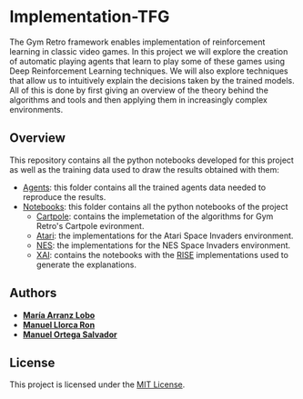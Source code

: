 # Implementation-TFG

The Gym Retro framework enables implementation of reinforcement learning in classic
video games. In this project we will explore the creation of automatic playing agents that
learn to play some of these games using Deep Reinforcement Learning techniques. We
will also explore techniques that allow us to intuitively explain the decisions taken by the
trained models. All of this is done by first giving an overview of the theory behind the
algorithms and tools and then applying them in increasingly complex environments.

## Overview

This repository contains all the python notebooks developed for this project as well as the training data used to draw the results obtained with them:
- [Agents](https://github.com/tfg-gym-retro/Implementation-TFG/tree/master/Agents): this folder contains all the trained agents data needed to reproduce the results.
- [Notebooks](https://github.com/tfg-gym-retro/Implementation-TFG/tree/master/Notebooks): this folder contains all the python notebooks of the project
  - [Cartpole](https://github.com/tfg-gym-retro/Implementation-TFG/tree/master/Notebooks/CartPole): contains the implemetation of the algorithms for Gym Retro's Cartpole evironment.
  - [Atari](https://github.com/tfg-gym-retro/Implementation-TFG/tree/master/Notebooks/Atari): the implementations for the Atari Space Invaders environment.
  - [NES](https://github.com/tfg-gym-retro/Implementation-TFG/tree/master/Notebooks/NES): the implementations for the NES Space Invaders environment.
  - [XAI](https://github.com/tfg-gym-retro/Implementation-TFG/tree/master/Notebooks/XAI): contains the notebooks with the [RISE](https://github.com/eclique/RISE) implementations used to generate the explanations.

## Authors


  - [**María Arranz Lobo**](https://github.com/maria-arranz)
  - [**Manuel Llorca Ron**](https://github.com/ManuKai1)
  - [**Manuel Ortega Salvador**](https://github.com/manuorsv)

## License 

This project is licensed under the [MIT License](https://github.com/tfg-gym-retro/Implementation-TFG/blob/master/LICENSE).
